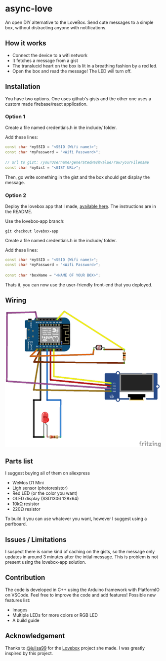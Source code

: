# async-love

An open DIY alternative to the LoveBox.
Send cute messages to a simple box, without distracting anyone with notifications.

## How it works

- Connect the device to a wifi network
- It fetches a message from a gist
- The translucid heart on the box is lit in a breathing fashion by a red led.
- Open the box and read the message! The LED will turn off.

## Installation

You have two options. One uses github's gists and the other one uses a custom made firebase/react application.

### Option 1

Create a file named credentials.h in the include/ folder.

Add these lines:
```cpp
const char *mySSID = "<SSID (Wifi name)>";
const char *myPassword = "<Wifi Password>";

// url to gist: /yourUsername/generatedHashValue/raw/yourFilename
const char *myGist = "<GIST URL>";
```
Then, go write something in the gist and the box should get display the message.

### Option 2

Deploy the lovebox app that I made, [available here](https://github.com/hainsdominic/lovebox-app/). The instructions are in the README.

Use the lovebox-app branch:

`git checkout lovebox-app`

Create a file named credentials.h in the include/ folder.

Add these lines:
```cpp
const char *mySSID = "<SSID (Wifi name)>";
const char *myPassword = "<Wifi Password>";

const char *boxName = "<NAME OF YOUR BOX>";
```

Thats it, you can now use the user-friendly front-end that you deployed.

## Wiring

![wiring diagram](https://github.com/hainsdominic/async-love/blob/master/docs/images/wiring.png)

## Parts list

I suggest buying all of them on aliexpress
- WeMos D1 Mini
- Ligh sensor (photoresistor)
- Red LED (or the color you want)
- OLED display (SSD1306 128x64)
- 10kΩ resistor
- 220Ω resistor

To build it you can use whatever you want, however I suggest using a perfboard.

## Issues / Limitations

I suspect there is some kind of caching on the gists, so the message only updates in around 3 minutes after the intial message.
This is problem is not present using the lovebox-app solution.

## Contribution

The code is developed in C++ using the Arduino framework with PlatformIO on VSCode. Feel free to improve the code and add features!
Possible new features list:
- Images
- Multiple LEDs for more colors or RGB LED
- A build guide

## Acknowledgement
Thanks to [@julisa99](https://github.com/julisa99) for the [Lovebox](https://github.com/julisa99/Lovebox) project she made. I was greatly inspired by this project.
